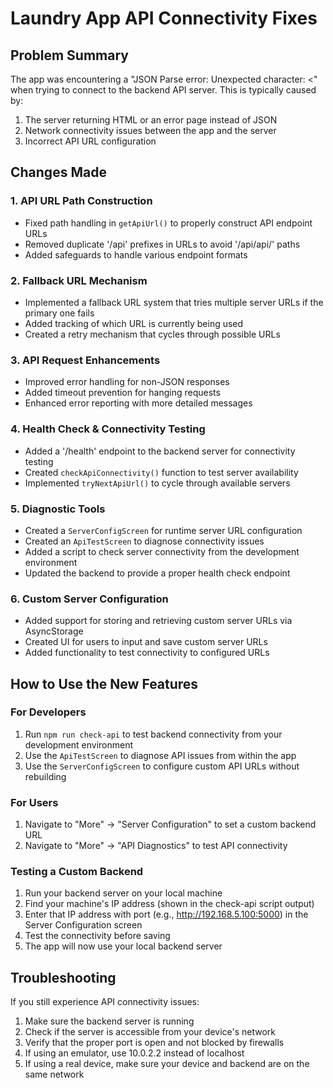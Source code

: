# Laundry App API Connectivity Fixes

## Problem Summary

The app was encountering a "JSON Parse error: Unexpected character: <" when trying to connect to the backend API server. This is typically caused by:

1. The server returning HTML or an error page instead of JSON
2. Network connectivity issues between the app and the server
3. Incorrect API URL configuration

## Changes Made

### 1. API URL Path Construction

-  Fixed path handling in `getApiUrl()` to properly construct API endpoint URLs
-  Removed duplicate '/api' prefixes in URLs to avoid '/api/api/' paths
-  Added safeguards to handle various endpoint formats

### 2. Fallback URL Mechanism

-  Implemented a fallback URL system that tries multiple server URLs if the primary one fails
-  Added tracking of which URL is currently being used
-  Created a retry mechanism that cycles through possible URLs

### 3. API Request Enhancements

-  Improved error handling for non-JSON responses
-  Added timeout prevention for hanging requests
-  Enhanced error reporting with more detailed messages

### 4. Health Check & Connectivity Testing

-  Added a '/health' endpoint to the backend server for connectivity testing
-  Created `checkApiConnectivity()` function to test server availability
-  Implemented `tryNextApiUrl()` to cycle through available servers

### 5. Diagnostic Tools

-  Created a `ServerConfigScreen` for runtime server URL configuration
-  Created an `ApiTestScreen` to diagnose connectivity issues
-  Added a script to check server connectivity from the development environment
-  Updated the backend to provide a proper health check endpoint

### 6. Custom Server Configuration

-  Added support for storing and retrieving custom server URLs via AsyncStorage
-  Created UI for users to input and save custom server URLs
-  Added functionality to test connectivity to configured URLs

## How to Use the New Features

### For Developers

1. Run `npm run check-api` to test backend connectivity from your development environment
2. Use the `ApiTestScreen` to diagnose API issues from within the app
3. Use the `ServerConfigScreen` to configure custom API URLs without rebuilding

### For Users

1. Navigate to "More" -> "Server Configuration" to set a custom backend URL
2. Navigate to "More" -> "API Diagnostics" to test API connectivity

### Testing a Custom Backend

1. Run your backend server on your local machine
2. Find your machine's IP address (shown in the check-api script output)
3. Enter that IP address with port (e.g., http://192.168.5.100:5000) in the Server Configuration screen
4. Test the connectivity before saving
5. The app will now use your local backend server

## Troubleshooting

If you still experience API connectivity issues:

1. Make sure the backend server is running
2. Check if the server is accessible from your device's network
3. Verify that the proper port is open and not blocked by firewalls
4. If using an emulator, use 10.0.2.2 instead of localhost
5. If using a real device, make sure your device and backend are on the same network
